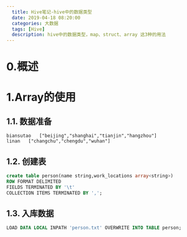 ```yaml
---
  title: Hive笔记-hive中的数据类型
  date: 2019-04-18 08:20:00
  categories: 大数据
  tags: [Hive]
  description: hive中的数据类型，map、struct、array 这3种的用法
---
```


# 0.概述


# 1.Array的使用

## 1.1. 数据准备

```
biansutao	["beijing","shanghai","tianjin","hangzhou"]
linan	["changchu","chengdu","wuhan"]
```

## 1.2. 创建表

```sql
create table person(name string,work_locations array<string>)
ROW FORMAT DELIMITED
FIELDS TERMINATED BY '\t'
COLLECTION ITEMS TERMINATED BY ',';
```

## 1.3. 入库数据
```sql
LOAD DATA LOCAL INPATH 'person.txt' OVERWRITE INTO TABLE person;
```
